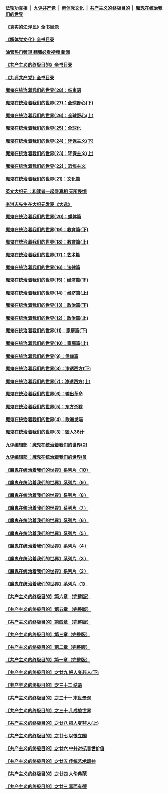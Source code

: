 ####  [法轮功真相](../../../../basic/blob/master/README.md?t=08200931) &nbsp;|&nbsp; [九评共产党](../../../../9ping.md/blob/master/README.md?t=08200931) &nbsp;|&nbsp; [解体党文化](../../../../jtdwh.md/blob/master/README.md?t=08200931)  &nbsp;|&nbsp; [共产主义的终极目的](../../../../gczydzjmd.md/blob/master/README.md?t=08200931) &nbsp;|&nbsp; [魔鬼在统治我们的世界](../../../../mgztzwmdsj.md/blob/master/README.md?t=08200931) 

#### [《真实的江泽民》全书目录](../pages/nsc422/n13721399.md?t=08200931) 

#### [《解体党文化》全书目录](../pages/nsc422/n13721157.md?t=08200931) 

#### [油管热门频道 翻墙必看视频 新闻](http://45.76.130.85:81/youtube.html?08200931)

#### [《共产主义的终极目的》全书目录](../pages/nsc422/n13721048.md?t=08200931) 

#### [《九评共产党》全书目录](../pages/nsc422/n13708085.md?t=08200931) 

#### [魔鬼在统治着我们的世界(28)：结束语](../pages/nsc422/n10936246.md?t=08200931) 

#### [魔鬼在统治着我们的世界(27)：全球野心(下)](../pages/nsc422/n10928319.md?t=08200931) 

#### [魔鬼在统治着我们的世界(26)：全球野心(上)](../pages/nsc422/n10900318.md?t=08200931) 

#### [魔鬼在统治着我们的世界(25)：全球化](../pages/nsc422/n10788205.md?t=08200931) 

#### [魔鬼在统治着我们的世界(24)：环保主义(下)](../pages/nsc422/n10695307.md?t=08200931) 

#### [魔鬼在统治着我们的世界(23)：环保主义(上)](../pages/nsc422/n10688613.md?t=08200931) 

#### [魔鬼在统治着我们的世界(22)：恐怖主义](../pages/nsc422/n10614727.md?t=08200931) 

#### [魔鬼在统治着我们的世界(21)：文化篇](../pages/nsc422/n10597706.md?t=08200931) 

#### [英文大纪元：和读者一起寻真相 无所畏惧](../pages/nsc422/n12542027.md?t=08200931) 

#### [李洪志先生在大纪元发表《大选》](../pages/nsc422/n12534746.md?t=08200931) 

#### [魔鬼在统治着我们的世界(20)：媒体篇](../pages/nsc422/n10586579.md?t=08200931) 

#### [魔鬼在统治着我们的世界(19)：教育篇(下)](../pages/nsc422/n10564808.md?t=08200931) 

#### [魔鬼在统治着我们的世界(18)：教育篇(上)](../pages/nsc422/n10526970.md?t=08200931) 

#### [魔鬼在统治着我们的世界(17)：艺术篇](../pages/nsc422/n10499093.md?t=08200931) 

#### [魔鬼在统治着我们的世界(16)：法律篇](../pages/nsc422/n10485969.md?t=08200931) 

#### [魔鬼在统治着我们的世界(15)：经济篇(下)](../pages/nsc422/n10469975.md?t=08200931) 

#### [魔鬼在统治着我们的世界(14)：经济篇(上)](../pages/nsc422/n10457370.md?t=08200931) 

#### [魔鬼在统治着我们的世界(13)：政治篇(下)](../pages/nsc422/n10448270.md?t=08200931) 

#### [魔鬼在统治着我们的世界(12)：政治篇(上)](../pages/nsc422/n10444576.md?t=08200931) 

#### [魔鬼在统治着我们的世界(11)：家庭篇(下)](../pages/nsc422/n10440961.md?t=08200931) 

#### [魔鬼在统治着我们的世界(10)：家庭篇(上)](../pages/nsc422/n10435448.md?t=08200931) 

#### [魔鬼在统治着我们的世界(9)：信仰篇](../pages/nsc422/n10432159.md?t=08200931) 

#### [魔鬼在统治着我们的世界(8)：渗透西方(下)](../pages/nsc422/n10429603.md?t=08200931) 

#### [魔鬼在统治着我们的世界(7)：渗透西方(上)](../pages/nsc422/n10426013.md?t=08200931) 

#### [魔鬼在统治着我们的世界(6)：输出革命](../pages/nsc422/n10421536.md?t=08200931) 

#### [魔鬼在统治着我们的世界(5)：东方杀戮](../pages/nsc422/n10417707.md?t=08200931) 

#### [魔鬼在统治着我们的世界(4)：欧洲发端](../pages/nsc422/n10414890.md?t=08200931) 

#### [魔鬼在统治着我们的世界(3)：毁人36计](../pages/nsc422/n10411583.md?t=08200931) 

#### [九评编辑部：魔鬼在统治着我们的世界(2)](../pages/nsc422/n10410036.md?t=08200931) 

#### [九评编辑部：魔鬼在统治着我们的世界(1)](../pages/nsc422/n10406825.md?t=08200931) 

#### [《魔鬼在统治着我们的世界》系列片（10）](../pages/nsc422/n12292670.md?t=08200931) 

#### [《魔鬼在统治着我们的世界》系列片（9）](../pages/nsc422/n12290859.md?t=08200931) 

#### [《魔鬼在统治着我们的世界》系列片（8）](../pages/nsc422/n12287445.md?t=08200931) 

#### [《魔鬼在统治着我们的世界》系列片（7）](../pages/nsc422/n12283425.md?t=08200931) 

#### [《魔鬼在统治着我们的世界》系列片（6）](../pages/nsc422/n12282314.md?t=08200931) 

#### [《魔鬼在统治着我们的世界》系列片（5）](../pages/nsc422/n12281419.md?t=08200931) 

#### [《魔鬼在统治着我们的世界》系列片（4）](../pages/nsc422/n12274024.md?t=08200931) 

#### [《魔鬼在统治着我们的世界》系列片（3）](../pages/nsc422/n12271322.md?t=08200931) 

#### [《魔鬼在统治着我们的世界》系列片（2）](../pages/nsc422/n12269049.md?t=08200931) 

#### [《魔鬼在统治着我们的世界》系列片（1）](../pages/nsc422/n12267575.md?t=08200931) 

#### [【共产主义的终极目的】第六章 （完整版）](../pages/nsc422/n11428913.md?t=08200931) 

#### [【共产主义的终极目的】第五章 （完整版）](../pages/nsc422/n11428912.md?t=08200931) 

#### [【共产主义的终极目的】第四章 （完整版）](../pages/nsc422/n11428907.md?t=08200931) 

#### [【共产主义的终极目的】第三章（完整版）](../pages/nsc422/n11428848.md?t=08200931) 

#### [【共产主义的终极目的】第二章（完整版）](../pages/nsc422/n11428831.md?t=08200931) 

#### [【共产主义的终极目的】第一章（完整版）](../pages/nsc422/n11417651.md?t=08200931) 

#### [【共产主义的终极目的】之廿九 把人变非人(下)](../pages/nsc422/n11344140.md?t=08200931) 

#### [【共产主义的终极目的】之三十二 结语](../pages/nsc422/n11360535.md?t=08200931) 

#### [【共产主义的终极目的】之三十一 末世景观](../pages/nsc422/n11351129.md?t=08200931) 

#### [【共产主义的终极目的】之三十 几成狼世界](../pages/nsc422/n11348280.md?t=08200931) 

#### [【共产主义的终极目的】之廿八 把人变非人(上)](../pages/nsc422/n11340492.md?t=08200931) 

#### [【共产主义的终极目的】之廿七 以恨立国](../pages/nsc422/n11336944.md?t=08200931) 

#### [【共产主义的终极目的】之廿六 中共对抗普世价值](../pages/nsc422/n11324785.md?t=08200931) 

#### [【共产主义的终极目的】之廿五 传统艺术颂神](../pages/nsc422/n11296396.md?t=08200931) 

#### [【共产主义的终极目的】之廿四 人伦典范](../pages/nsc422/n11296397.md?t=08200931) 

#### [【共产主义的终极目的】之廿三 富而有德](../pages/nsc422/n11283598.md?t=08200931) 

<img src='http://gfw-breaker.win/goodnews/indexes/nsc422.md' width='0px' height='0px'/>
